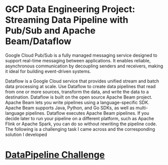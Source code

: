 # GCP Data Engineering Project: Streaming Data Pipeline with Pub/Sub and Apache Beam/Dataflow

Google Cloud Pub/Sub is a fully managed messaging service designed to support real-time messaging between applications. It enables reliable, asynchronous communication by decoupling senders and receivers, making it ideal for building event-driven systems.

Dataflow is a Google Cloud service that provides unified stream and batch data processing at scale. Use Dataflow to create data pipelines that read from one or more sources, transform the data, and write the data to a destination. Dataflow is built on the open source Apache Beam project. Apache Beam lets you write pipelines using a language-specific SDK. Apache Beam supports Java, Python, and Go SDKs, as well as multi-language pipelines. Dataflow executes Apache Beam pipelines. If you decide later to run your pipeline on a different platform, such as Apache Flink or Apache Spark, you can do so without rewriting the pipeline code. The following is a challenging task I came across and the corresponding solution I developed

# <u>DataPipeline Challenge</u>
